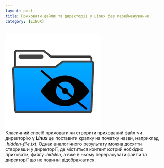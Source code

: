 ```yaml
---
layout: post
title: Приховати файли та директорії у Linux без перейменування.
category: [LINUX]
---
```

![hidden](/assets/media/hidden.webp?style=head)  
Класичний спосіб приховати чи створити прихований файл чи директорію у ***Linux*** це поставити крапку на початку назви, наприклад *.hidden-file.txt*.<!--more--> Однак аналогічного результату можна досягти створивши у директорії, де міститься контент котрий нобхідно приховати, файлу *.hidden*, а вже в ньому перерахувати файли та директорії що не повинні відображатися.
